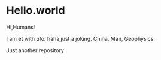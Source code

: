 # Hello.world
Hi,Humans!

I am et with ufo.
haha,just a joking.
China, Man, Geophysics.



Just another repository
